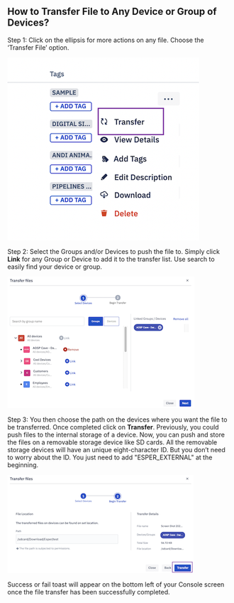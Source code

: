 ## How to Transfer File to Any Device or Group of Devices?

Step 1: Click on the ellipsis for more actions on any file. Choose the ‘Transfer File’ option.

![](./images/transfer/1-transfer.png)

  

Step 2: Select the Groups and/or Devices to push the file to. Simply click **Link** for any Group or Device to add it to the transfer list. Use search to easily find your device or group.

  

![](./images/transfer/2-selectdevice.png)

  

Step 3: You then choose the path on the devices where you want the file to be transferred. Once completed click on **Transfer**. Previously, you could push files to the internal storage of a device. Now, you can push and store the files on a removable storage device like SD cards. All the removable storage devices will have an unique eight-character ID. But you don’t need to worry about the ID. You just need to add "ESPER_EXTERNAL" at the beginning.

  

![](./images/transfer/3-transferButton.png)

Success or fail toast will appear on the bottom left of your Console screen once the file transfer has been successfully completed. 